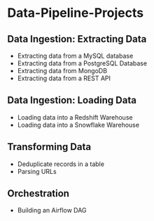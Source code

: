# Data-Pipeline-Projects

## Data Ingestion: Extracting Data
* Extracting data from a MySQL database
* Extracting data from a PostgreSQL Database
* Extracting data from MongoDB
* Extracting data from a REST API

## Data Ingestion: Loading Data
* Loading data into a Redshift Warehouse
* Loading data into a Snowflake Warehouse

## Transforming Data
* Deduplicate records in a table
* Parsing URLs

## Orchestration
* Building an Airflow DAG
